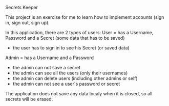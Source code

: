 Secrets Keeper

This project is an exercise for me to learn how to implement accounts (sign in, sign out, sign up).

In this application, there are 2 types of users:
User = has a Username, Password and a Secret (some data that has to be saved)
  - the user has to sign in to see his Secret (or saved data)

Admin = has a Username and a Password
  - the admin can not save a secret
  - the admin can see all the users (only their usernames)
  - the admin can delete users (including other admins or self)
  - the admin can not see a user's password or secret

The application does not save any data localy when it is closed, so all secrets will be erased.
